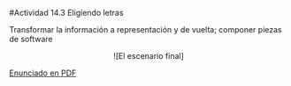 #Actividad 14.3  Eligiendo letras

Transformar la información a representación y de vuelta; componer piezas de software


<center>
![El escenario final]
</center>


[Enunciado en PDF][PDF]

[PDF]: 
https://raw.githubusercontent.com/gobstones/laprogramacionysudidactica2/master/Proyectos/